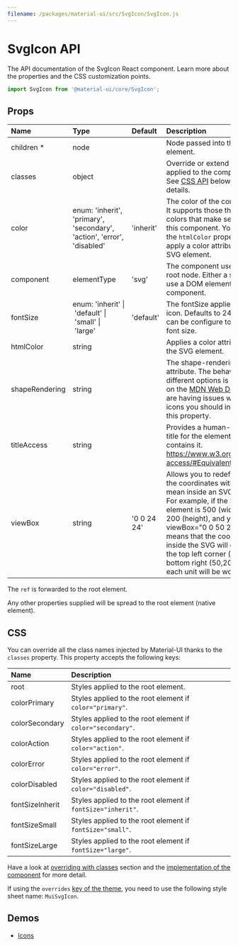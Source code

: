 ```yaml
---
filename: /packages/material-ui/src/SvgIcon/SvgIcon.js
---
```


<!--- This documentation is automatically generated, do not try to edit it. -->

# SvgIcon API

<p class="description">The API documentation of the SvgIcon React component. Learn more about the properties and the CSS customization points.</p>

```js
import SvgIcon from '@material-ui/core/SvgIcon';
```

## Props

| Name                                                     | Type                                                                                                                                             | Default                                       | Description                                                                                                                                                                                                                                                                                                                             |
| :------------------------------------------------------- | :----------------------------------------------------------------------------------------------------------------------------------------------- | :-------------------------------------------- | :-------------------------------------------------------------------------------------------------------------------------------------------------------------------------------------------------------------------------------------------------------------------------------------------------------------------------------------- |
| <span class="prop-name required">children&nbsp;\*</span> | <span class="prop-type">node</span>                                                                                                              |                                               | Node passed into the SVG element.                                                                                                                                                                                                                                                                                                       |
| <span class="prop-name">classes</span>                   | <span class="prop-type">object</span>                                                                                                            |                                               | Override or extend the styles applied to the component. See [CSS API](#css) below for more details.                                                                                                                                                                                                                                     |
| <span class="prop-name">color</span>                     | <span class="prop-type">enum:&nbsp;'inherit', 'primary', 'secondary', 'action', 'error', 'disabled'<br></span>                                   | <span class="prop-default">'inherit'</span>   | The color of the component. It supports those theme colors that make sense for this component. You can use the `htmlColor` property to apply a color attribute to the SVG element.                                                                                                                                                      |
| <span class="prop-name">component</span>                 | <span class="prop-type">elementType</span>                                                                                                       | <span class="prop-default">'svg'</span>       | The component used for the root node. Either a string to use a DOM element or a component.                                                                                                                                                                                                                                              |
| <span class="prop-name">fontSize</span>                  | <span class="prop-type">enum:&nbsp;'inherit'&nbsp;&#124;<br>&nbsp;'default'&nbsp;&#124;<br>&nbsp;'small'&nbsp;&#124;<br>&nbsp;'large'<br></span> | <span class="prop-default">'default'</span>   | The fontSize applied to the icon. Defaults to 24px, but can be configure to inherit font size.                                                                                                                                                                                                                                          |
| <span class="prop-name">htmlColor</span>                 | <span class="prop-type">string</span>                                                                                                            |                                               | Applies a color attribute to the SVG element.                                                                                                                                                                                                                                                                                           |
| <span class="prop-name">shapeRendering</span>            | <span class="prop-type">string</span>                                                                                                            |                                               | The shape-rendering attribute. The behavior of the different options is described on the [MDN Web Docs](https://developer.mozilla.org/en-US/docs/Web/SVG/Attribute/shape-rendering). If you are having issues with blurry icons you should investigate this property.                                                                   |
| <span class="prop-name">titleAccess</span>               | <span class="prop-type">string</span>                                                                                                            |                                               | Provides a human-readable title for the element that contains it. https://www.w3.org/TR/SVG-access/#Equivalent                                                                                                                                                                                                                          |
| <span class="prop-name">viewBox</span>                   | <span class="prop-type">string</span>                                                                                                            | <span class="prop-default">'0 0 24 24'</span> | Allows you to redefine what the coordinates without units mean inside an SVG element. For example, if the SVG element is 500 (width) by 200 (height), and you pass viewBox="0 0 50 20", this means that the coordinates inside the SVG will go from the top left corner (0,0) to bottom right (50,20) and each unit will be worth 10px. |

The `ref` is forwarded to the root element.

Any other properties supplied will be spread to the root element (native element).

## CSS

You can override all the class names injected by Material-UI thanks to the `classes` property.
This property accepts the following keys:

| Name                                           | Description                                                 |
| :--------------------------------------------- | :---------------------------------------------------------- |
| <span class="prop-name">root</span>            | Styles applied to the root element.                         |
| <span class="prop-name">colorPrimary</span>    | Styles applied to the root element if `color="primary"`.    |
| <span class="prop-name">colorSecondary</span>  | Styles applied to the root element if `color="secondary"`.  |
| <span class="prop-name">colorAction</span>     | Styles applied to the root element if `color="action"`.     |
| <span class="prop-name">colorError</span>      | Styles applied to the root element if `color="error"`.      |
| <span class="prop-name">colorDisabled</span>   | Styles applied to the root element if `color="disabled"`.   |
| <span class="prop-name">fontSizeInherit</span> | Styles applied to the root element if `fontSize="inherit"`. |
| <span class="prop-name">fontSizeSmall</span>   | Styles applied to the root element if `fontSize="small"`.   |
| <span class="prop-name">fontSizeLarge</span>   | Styles applied to the root element if `fontSize="large"`.   |

Have a look at [overriding with classes](/customization/overrides/#overriding-with-classes) section
and the [implementation of the component](https://github.com/mui-org/material-ui/blob/next/packages/material-ui/src/SvgIcon/SvgIcon.js)
for more detail.

If using the `overrides` [key of the theme](/customization/themes/#css),
you need to use the following style sheet name: `MuiSvgIcon`.

## Demos

- [Icons](/style/icons/)
